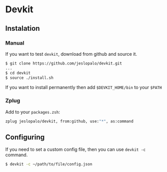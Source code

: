Devkit
======
## Instalation

### Manual

If you want to test ```devkit```, download from github and source it.
```sh
$ git clone https://github.com/jeslopalo/devkit.git
...
$ cd devkit
$ source ./install.sh
```
If you want to install permanently then add ```$DEVKIT_HOME/bin``` to your ```$PATH```

### Zplug
Add to your ```packages.zsh```:

```sh
zplug jeslopalo/devkit, from:github, use:"*", as:command
```

## Configuring
If you need to set a custom config file, then you can use ```devkit -c``` command.
```sh
$ devkit -c ~/path/to/file/config.json
```
